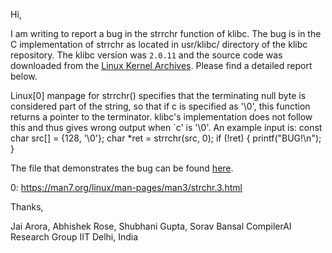 Hi,

I am writing to report a bug in the strrchr function of klibc.
The bug is in the C implementation of strrchr as located in usr/klibc/ directory of the klibc repository. The klibc version was `2.0.11` and the source code was downloaded from the [Linux Kernel Archives](https://mirrors.edge.kernel.org/pub/linux/libs/klibc/2.0/klibc-2.0.11.tar.gz).
Please find a detailed report below.

Linux[0] manpage for strrchr() specifies that the terminating null byte is considered part of the string, so that if c is specified as '\0', this function returns a pointer to the terminator. klibc's implementation does not follow this and thus gives wrong output when `c' is '\0'.
An example input is:
  const char src[] = {128, '\0'};
  char *ret = strrchr(src, 0);
  if (!ret) {
		printf("BUG!\n");
	}

The file that demonstrates the bug can be found [here](https://github.com/compilerai/bug-reports/blob/master/bug_files/klibc_strrchr_bug.c).

0: https://man7.org/linux/man-pages/man3/strchr.3.html

Thanks,

Jai Arora, Abhishek Rose, Shubhani Gupta, Sorav Bansal
CompilerAI Research Group
IIT Delhi, India